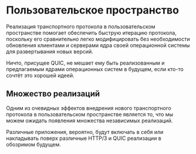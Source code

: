 # Пользовательское пространство
Реализация транспортного протокола в пользовательском пространстве
помогает обеспечить быструю итерацию протокола, поскольку его сравнительно
легко модифицировать без необходимости обновления клиентами и серверами
ядра своей операционной системы для развертывания новых версий.

Ничто, присущее QUIC, не мешает ему быть реализованным и предлагаемым
ядрами операционных систем в будущем, если кто-то сочтёт это хорошей идеей.


## Множество реализаций
Одним из очевидных эффектов внедрения нового транспортного протокола в
пользовательском пространстве является то, что мы можем ожидать появления
множества независимых реализаций.

Различные приложения, вероятно, будут включать в себя или накладывать поверх различные
HTTP/3 и QUIC реализации в обозримом будущем.
